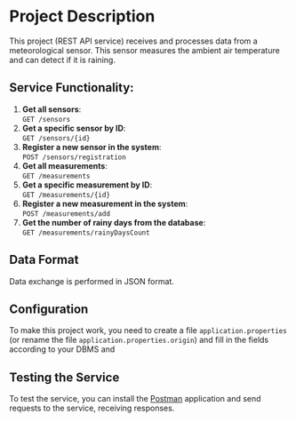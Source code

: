 # Project Description

This project (REST API service) receives and processes data from a meteorological sensor. This sensor measures the ambient air temperature and can detect if it is raining.

## Service Functionality:

1. **Get all sensors**:  
   `GET /sensors`
2. **Get a specific sensor by ID**:  
   `GET /sensors/{id}`
3. **Register a new sensor in the system**:  
   `POST /sensors/registration`
4. **Get all measurements**:  
   `GET /measurements`
5. **Get a specific measurement by ID**:  
   `GET /measurements/{id}`
6. **Register a new measurement in the system**:  
   `POST /measurements/add`
7. **Get the number of rainy days from the database**:  
   `GET /measurements/rainyDaysCount`

## Data Format

Data exchange is performed in JSON format.

## Configuration

To make this project work, you need to create a file `application.properties` (or rename the file `application.properties.origin`) and fill in the fields according to your DBMS and

## Testing the Service

To test the service, you can install the [Postman](https://www.postman.com/) application and send requests to the service, receiving responses.
